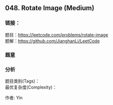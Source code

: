 ## 048. Rotate Image (Medium)

### **链接**：
题目：https://leetcode.com/problems/rotate-image  
题解：https://github.com/JianghanLi/LeetCode

### **题意**



### **分析**  
题目类别(Tags)：  
最优复杂度(Complexity)：  



作者: Yin
